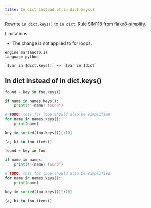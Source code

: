 ```yaml
---
title: In dict instead of in dict.keys()
---
```


Rewrite `in dict.keys()` to `in dict`. Rule [SIM118](https://github.com/MartinThoma/flake8-simplify/issues/40) from [flake8-simplify](https://github.com/MartinThoma/flake8-simplify).

Limitations:
- The change is not applied to for loops.


```grit
engine marzano(0.1)
language python

`$var in $dict.keys()` => `$var in $dict`
```

## In dict instead of in dict.keys()

```python
found = key in foo.keys()

if name in names.keys():
    print(f"{name} found")

# TODO: this for loop should also be simplified
for name in names.keys():
    print(name)

key in sorted(foo.keys())[:10]

(a, b) in foo.items()
```

```python
found = key in foo

if name in names:
    print(f"{name} found")

# TODO: this for loop should also be simplified
for name in names.keys():
    print(name)

key in sorted(foo.keys())[:10]

(a, b) in foo.items()
```
